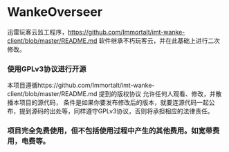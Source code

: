 # WankeOverseer
迅雷玩客云监工程序，https://github.com/Immortalt/imt-wanke-client/blob/master/README.md
软件继承不朽玩客云，并在此基础上进行二次修改。
### 使用GPLv3协议进行开源
本项目遵循https://github.com/Immortalt/imt-wanke-client/blob/master/README.md 提到的版权协议
允许任何人观看、修改，并散播本项目的源代码，
条件是如果你要发布修改后的版本，就要连源代码一起公布，提到源码的出处等，同样遵守GPLv3协议，否则将承担相应的法律责任。

### 项目完全免费使用，但不包括使用过程中产生的其他费用。如宽带费用，电费等。
